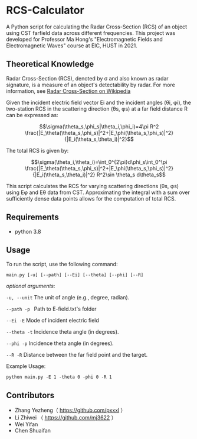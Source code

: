 # RCS-Calculator

A Python script for calculating the Radar Cross-Section (RCS) of an object using CST farfield data across different frequencies. This project was developed for Professor Ma Hong's "Electromagnetic Fields and Electromagnetic Waves" course at EIC, HUST in 2021.

## Theoretical Knowledge

Radar Cross-Section (RCS), denoted by σ and also known as radar signature, is a measure of an object's detectability by radar. For more information, see [Radar Cross-Section on Wikipedia](https://en.wikipedia.org/wiki/Radar_cross_section)

Given the incident electric field vector Ei and the incident angles (θi, φi), the two-station RCS in the scattering direction (θs, φs) at a far field distance R can be expressed as:

$$\sigma(\theta_s,\phi_s|\theta_i,\phi_i)=4\pi R^2 \frac{|E_\theta(\theta_s,\phi_s)|^2+|E_\phi(\theta_s,\phi_s)|^2}{|E_i(\theta_s,\theta_i)|^2}$$

The total RCS is given by:

$$\sigma(\theta_i,\theta_i)=\int_0^{2\pi}d\phi_s\int_0^\pi \frac{|E_\theta(\theta_s,\phi_s)|^2+|E_\phi(\theta_s,\phi_s)|^2}{|E_i(\theta_s,\theta_i)|^2} R^2\sin \theta_s d\theta_s$$

This script calculates the RCS for varying scattering directions (θs, φs) using Eφ and Eθ data from CST. Approximating the integral with a sum over sufficiently dense data points allows for the computation of total RCS.

## Requirements

- python 3.8

## Usage

To run the script, use the following command:

```
main.py [-u] [--path] [--Ei] [--theta] [--phi] [--R]
```

*optional arguments*:

``-u, --unit``    The unit of angle (e.g., degree, radian).

``--path -p ``    Path to E-field.txt's folder

``--Ei -E``    Mode of incident electric field

``--theta -t``    Incidence theta angle (in degrees).

``--phi -p``    Incidence theta angle (in degrees).

``--R -R``    Distance between the far field point and the target.

Example Usage:

```
python main.py -E 1 -theta 0 -phi 0 -R 1
```

## Contributors

- Zhang Yezheng（ https://github.com/pxxxl ）
- Li Zhiwei （ https://github.com/mj3622 ）
- Wei Yifan
- Chen Shuaifan
